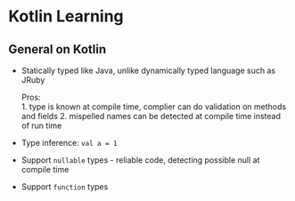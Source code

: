 # Kotlin Learning
## General on Kotlin
* Statically typed like Java, unlike dynamically typed language such as JRuby
 
	Pros:    
	    1. type is known at compile time, complier can do validation on methods and fields
        2. mispelled names can be detected at compile time instead of run time

* Type inference: `val a = 1`
* Support `nullable` types - reliable code, detecting possible null at compile time
* Support `function` types